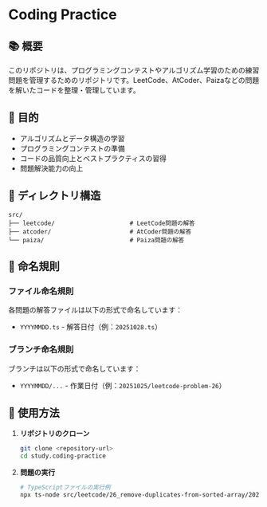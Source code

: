 # Coding Practice

## 📚 概要

このリポジトリは、プログラミングコンテストやアルゴリズム学習のための練習問題を管理するためのリポジトリです。LeetCode、AtCoder、Paizaなどの問題を解いたコードを整理・管理しています。

## 🎯 目的

- アルゴリズムとデータ構造の学習
- プログラミングコンテストの準備
- コードの品質向上とベストプラクティスの習得
- 問題解決能力の向上

## 📁 ディレクトリ構造

```
src/
├── leetcode/                     # LeetCode問題の解答
├── atcoder/                      # AtCoder問題の解答
└── paiza/                        # Paiza問題の解答
```

## 📝 命名規則

### ファイル命名規則
各問題の解答ファイルは以下の形式で命名しています：
- `YYYYMMDD.ts` - 解答日付（例：`20251028.ts`）

### ブランチ命名規則
ブランチは以下の形式で命名しています：
- `YYYYMMDD/...` - 作業日付（例：`20251025/leetcode-problem-26`）

## 🚀 使用方法

1. **リポジトリのクローン**
   ```bash
   git clone <repository-url>
   cd study.coding-practice
   ```

2. **問題の実行**
   ```bash
   # TypeScriptファイルの実行例
   npx ts-node src/leetcode/26_remove-duplicates-from-sorted-array/20251028.ts
   ```
